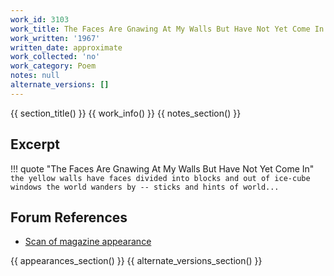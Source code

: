```yaml
---
work_id: 3103
work_title: The Faces Are Gnawing At My Walls But Have Not Yet Come In
work_written: '1967'
written_date: approximate
work_collected: 'no'
work_category: Poem
notes: null
alternate_versions: []
---
```


{{ section_title() }}
{{ work_info() }}
{{ notes_section() }}
## Excerpt
!!! quote "The Faces Are Gnawing At My Walls But Have Not Yet Come In"
    ```
    the yellow walls have faces divided into blocks and out
    of ice-cube windows
    the world wanders by --
    sticks and hints of world...
    ```

## Forum References
- [Scan of magazine appearance](https://bukowskiforum.com/showthread.php?t=2873)

{{ appearances_section() }}
{{ alternate_versions_section() }}
